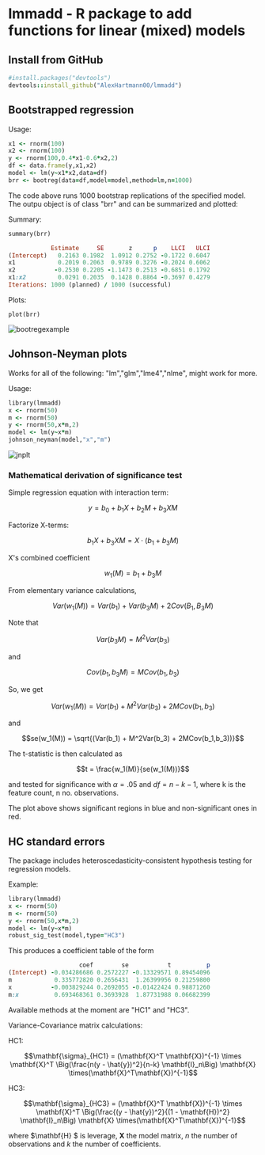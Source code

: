 # lmmadd - R package to add functions for linear (mixed) models

## Install from GitHub
```rb
#install.packages("devtools")
devtools::install_github("AlexHartmann00/lmmadd")
```

## Bootstrapped regression

Usage:

```rb
x1 <- rnorm(100)
x2 <- rnorm(100)
y <- rnorm(100,0.4*x1-0.6*x2,2)
df <- data.frame(y,x1,x2)
model <- lm(y~x1*x2,data=df)
brr <- bootreg(data=df,model=model,method=lm,n=1000)
```
The code above runs 1000 bootstrap replications of the specified model. The outpu object is of class "brr" and can be summarized and plotted:

Summary:
```rb
summary(brr)

            Estimate     SE       z      p    LLCI   ULCI
(Intercept)   0.2163 0.1982  1.0912 0.2752 -0.1722 0.6047
x1            0.2019 0.2063  0.9789 0.3276 -0.2024 0.6062
x2           -0.2530 0.2205 -1.1473 0.2513 -0.6851 0.1792
x1:x2         0.0291 0.2035  0.1428 0.8864 -0.3697 0.4279
Iterations: 1000 (planned) / 1000 (successful)
```

Plots:

```br
plot(brr)
```

![bootregexample](https://user-images.githubusercontent.com/87905364/182581323-e3952792-1d37-4929-9469-05b272fd065e.png)


## Johnson-Neyman plots

Works for all of the following: "lm","glm","lme4","nlme", might work for more.

Usage:

```rb
library(lmmadd)
x <- rnorm(50)
m <- rnorm(50)
y <- rnorm(50,x*m,2)
model <- lm(y~x*m)
johnson_neyman(model,"x","m")
```

![jnplt](https://user-images.githubusercontent.com/87905364/169644339-c4113ac3-98b6-4c75-9106-1192b0862a12.png)

### Mathematical derivation of significance test

Simple regression equation with interaction term:

$$y = b_0 + b_1X + b_2M + b_3XM$$

Factorize X-terms:

$$b_1X + b_3XM = X\cdot(b_1+b_3M)$$

X's combined coefficient

$$w_1(M) = b_1 + b_3M$$

From elementary variance calculations,

$$Var(w_1(M)) = Var(b_1) + Var(b_3M) + 2Cov(B_1,B_3M)$$

Note that

$$Var(b_3M) = M^2 Var(b_3)$$

and

$$Cov(b_1,b_3M) = MCov(b_1,b_3)$$

So, we get

$$Var(w_1(M)) = Var(b_1) + M^2Var(b_3) + 2MCov(b_1,b_3)$$

and

$$se(w_1(M)) = \sqrt{(Var(b_1) + M^2Var(b_3) + 2MCov(b_1,b_3))}$$

The t-statistic is then calculated as

$$t = \frac{w_1(M)}{se(w_1(M))}$$

and tested for significance with $\alpha = .05$ and $df = n - k - 1$, where k is the feature count, n no. observations.

The plot above shows significant regions in blue and non-significant ones in red.



## HC standard errors

The package includes heteroscedasticity-consistent hypothesis testing for regression models. 

Example:

```rb
library(lmmadd)
x <- rnorm(50)
m <- rnorm(50)
y <- rnorm(50,x*m,2)
model <- lm(y~x*m)
robust_sig_test(model,type="HC3")
```

This produces a coefficient table of the form

```rb
                    coef        se           t          p
(Intercept) -0.034286686 0.2572227 -0.13329571 0.89454096
m            0.335772820 0.2656431  1.26399956 0.21259800
x           -0.003829244 0.2692055 -0.01422424 0.98871260
m:x          0.693468361 0.3693928  1.87731988 0.06682399
```

Available methods at the moment are "HC1" and "HC3".

Variance-Covariance matrix calculations:

HC1:

$$\mathbf{\sigma}_{HC1} = (\mathbf{X}^T \mathbf{X})^{-1} \times \mathbf{X}^T \Big(\frac{n(y - \hat{y})^2}{n-k} \mathbf{I}_n\Big) \mathbf{X} \times(\mathbf{X}^T\mathbf{X})^{-1}$$

HC3:

$$\mathbf{\sigma}_{HC3} = (\mathbf{X}^T \mathbf{X})^{-1} \times \mathbf{X}^T \Big(\frac{(y - \hat{y})^2}{(1 - \mathbf{H})^2} \mathbf{I}_n\Big) \mathbf{X} \times(\mathbf{X}^T\mathbf{X})^{-1}$$

where $\mathbf{H} $ is leverage, $\mathbf{X}$ the model matrix, $n$ the number of observations and $k$ the number of coefficients.

